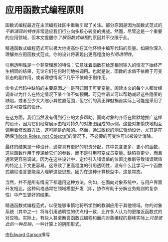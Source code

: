 # 应用函数式编程原则

函数式编程最近在主流编程社区中重新引起了关注。部分原因是因为函数式范式的*不断涌现的特性*非常适应我们行业向多核心转变的挑战。然而，尽管这是一个重要的应用领域，但本文提醒你*了解函数式编程*的原因并不仅限于此。

精通函数式编程范式可以极大地提高你在其他环境中编写代码的质量。如果你深入理解并应用函数式范式，你的设计将表现出更高程度的*引用透明性*。

引用透明性是一个非常理想的特性：它意味着函数在给定相同输入的情况下始终产生相同的结果，无论它们在何时何地被调用。也就是说，函数的求值不依赖于可变状态的副作用，或者理想情况下几乎不依赖于副作用。

命令式代码中缺陷的主要原因之一是可归因于可变变量。阅读本文的每个人都曾经调查过为什么在特定情况下某个值不如预期。可见性语义可以帮助减轻这些隐匿的缺陷，或者至少大大缩小其位置范围，但它们的真正罪魁祸首实际上可能是采用了过多可变性的设计。

在这方面，我们当然没有得到行业的太多帮助。面向对象的介绍在默默地推广这样的设计，因为它们经常展示由相对持久的对象图组成的示例，这些对象愉快地相互调用着修改器方法，这可能是危险的。然而，通过敏锐的测试驱动设计，尤其是在确保["Mock Roles, not Objects"](http://www.jmock.org/oopsla2004.pdf)的情况下，不必要的可变性可以被设计消除。

最终的结果是一种设计，通常具有更好的职责分配，其中包含更多、更小的函数，这些函数作用于传递给它们的参数，而不是引用可变成员变量。缺陷将更少，而且通常更容易调试，因为在这些设计中，定位引入错误值的位置比推断导致错误赋值的特定上下文更容易。这导致了更高程度的引用透明性，没有什么比学习一个函数式编程语言更能深入理解这些思想，因为在这种计算模型中，这是常态。

当然，并不是所有情况下都适用这种方法。例如，在面向对象系统中，与用户界面开发相比，这种风格通常在领域模型开发（即，协作有助于分解业务规则的复杂性）中产生更好的结果。

精通函数式编程范式，以便能够审慎地将所学到的教训应用于其他领域。你的对象系统（其中之一）将与引用透明性的优点相一致，比许多人认为的更接近函数式的对应物。实际上，有些人甚至断言函数式编程和面向对象编程的巅峰实际上*只是彼此的一种反映*，一种计算上的阴阳形式。

由[Edward Garson](http://programmer.97things.oreilly.com/wiki/index.php/Edward_Garson)撰写